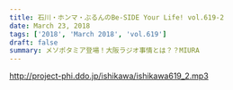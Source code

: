 ```yaml
---
title: 石川・ホンマ・ぶるんのBe-SIDE Your Life! vol.619-2
date: March 23, 2018
tags: ['2018', 'March 2018', 'vol.619']
draft: false
summary: メソポタミア登場！大阪ラジオ事情とは？？MIURA
---
```


http://project-phi.ddo.jp/ishikawa/ishikawa619_2.mp3
